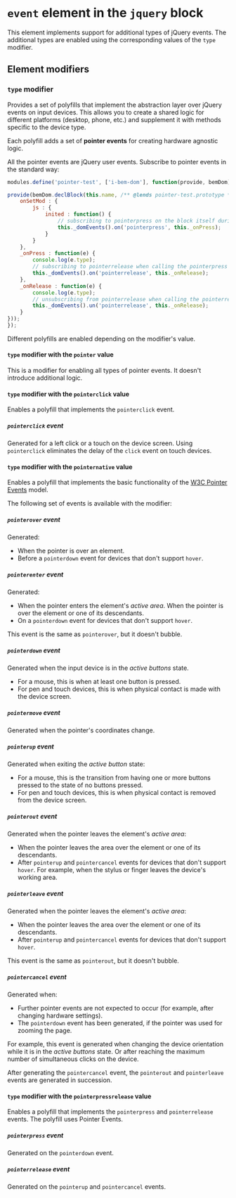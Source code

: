 <a name="elems-event"></a>

# `event` element in the `jquery` block

This element implements support for additional types of jQuery events. The additional types are enabled using the corresponding values of the `type` modifier.

<a name="modifiers"></a>

## Element modifiers

<a name="modifiers-name"></a>

### `type` modifier

Provides a set of polyfills that implement the abstraction layer over jQuery events on input devices. This allows you to create a shared logic for different platforms (desktop, phone, etc.) and supplement it with methods specific to the device type.

Each polyfill adds a set of **pointer events** for creating hardware agnostic logic.

All the pointer events are jQuery user events. Subscribe to pointer events in the standard way:

```js
modules.define('pointer-test', ['i-bem-dom'], function(provide, bemDom) {

provide(bemDom.declBlock(this.name, /** @lends pointer-test.prototype */ {
    onSetMod : {
        js : {
            inited : function() {
                // subscribing to pointerpress on the block itself during initialization
                this._domEvents().on('pointerpress', this._onPress);
            }
        }
    },
    _onPress : function(e) {
        console.log(e.type);
        // subscribing to pointerrelease when calling the pointerpress handler
        this._domEvents().on('pointerrelease', this._onRelease);
    },
    _onRelease : function(e) {
        console.log(e.type);
        // unsubscribing from pointerrelease when calling the pointerrelease handler
        this._domEvents().un('pointerrelease', this._onRelease);
    }
}));
});
```

Different polyfills are enabled depending on the modifier's value.

<a name="modifiers-type-pointer"></a>

#### `type` modifier with the `pointer` value

This is a modifier for enabling all types of pointer events. It doesn't introduce additional logic.

<a name="modifiers-type-pointerclick"></a>

#### `type` modifier with the `pointerclick` value

Enables a polyfill that implements the `pointerclick` event.

<a name="events-pointerclick"></a>

##### `pointerclick` event

Generated for a left click or a touch on the device screen. Using `pointerclick` eliminates the delay of the `click` event on touch devices.

<a name="modifiers-type-pointernative"></a>

#### `type` modifier with the `pointernative` value

Enables a polyfill that implements the basic functionality of the [W3C Pointer Events](http://www.w3.org/TR/pointerevents/) model.

The following set of events is available with the modifier:

<a name="events-pointerover"></a>

##### `pointerover` event

Generated:

* When the pointer is over an element.
* Before a `pointerdown` event for devices that don't support `hover`.

<a name="events-pointerenter"></a>

##### `pointerenter` event

Generated:

* When the pointer enters the element's *active area*. When the pointer is over the element or one of its descendants.
* On a `pointerdown` event for devices that don't support `hover`.

This event is the same as `pointerover`, but it doesn't bubble.

<a name="events-pointerdown"></a>

##### `pointerdown` event

Generated when the input device is in the *active buttons* state.

* For a mouse, this is when at least one button is pressed.
* For pen and touch devices, this is when physical contact is made with the device screen.

<a name="events-pointermove"></a>

##### `pointermove` event

Generated when the pointer's coordinates change.

<a name="events-pointerup"></a>

##### `pointerup` event

Generated when exiting the *active button* state:

* For a mouse, this is the transition from having one or more buttons pressed to the state of no buttons pressed.
* For pen and touch devices, this is when physical contact is removed from the device screen.

<a name="events-pointerout"></a>

##### `pointerout` event

Generated when the pointer leaves the element's *active area*:

* When the pointer leaves the area over the element or one of its descendants.
* After `pointerup` and `pointercancel` events for devices that don't support `hover`. For example, when the stylus or finger leaves the device's working area.

<a name="events-pointerleave"></a>

##### `pointerleave` event

Generated when the pointer leaves the element's *active area*:

* When the pointer leaves the area over the element or one of its descendants.
* After `pointerup` and `pointercancel` events for devices that don't support `hover`.

This event is the same as `pointerout`, but it doesn't bubble.

<a name="events-pointercancel"></a>

##### `pointercancel` event

Generated when:

* Further pointer events are not expected to occur (for example, after changing hardware settings).
* The `pointerdown` event has been generated, if the pointer was used for zooming the page.

For example, this event is generated when changing the device orientation while it is in the *active buttons* state. Or after reaching the maximum number of simultaneous clicks on the device.

After generating the `pointercancel` event, the `pointerout` and `pointerleave` events are generated in succession.

<a name="modifiers-type-pointerpressrealease"></a>

#### `type` modifier with the `pointerpressrelease` value

Enables a polyfill that implements the `pointerpress` and `pointerrelease` events. The polyfill uses Pointer Events.

<a name="events-pointerpress"></a>

##### `pointerpress` event

Generated on the `pointerdown` event.

<a name="events-pointerrelease"></a>

##### `pointerrelease` event

Generated on the `pointerup` and `pointercancel` events.
